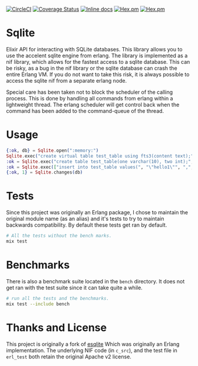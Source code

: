 [![CircleCI](https://circleci.com/gh/Sqlite-Ecto/elixir_sqlite.svg?style=svg)](https://circleci.com/gh/Sqlite-Ecto/elixir_sqlite)
[![Coverage Status](https://coveralls.io/repos/github/Sqlite-Ecto/elixir_sqlite/badge.svg?branch=master)](https://coveralls.io/github/Sqlite-Ecto/elixir_sqlite?branch=master)
[![Inline docs](http://inch-ci.org/github/Sqlite-Ecto/elixir_sqlite.svg)](http://inch-ci.org/github/Sqlite-Ecto/elixir_sqlite)
[![Hex.pm](https://img.shields.io/hexpm/v/elixir_sqlite.svg)](https://hex.pm/packages/elixir_sqlite)
[![Hex.pm](https://img.shields.io/hexpm/dt/elixir_sqlite.svg)](https://hex.pm/packages/elixir_sqlite)


# Sqlite
Elixir API for interacting with SQLite databases.
This library allows you to use the accelent sqlite engine from
erlang. The library is implemented as a nif library, which allows for
the fastest access to a sqlite database. This can be risky, as a bug
in the nif library or the sqlite database can crash the entire Erlang
VM. If you do not want to take this risk, it is always possible to
access the sqlite nif from a separate erlang node.

Special care has been taken not to block the scheduler of the calling
process. This is done by handling all commands from erlang within a
lightweight thread. The erlang scheduler will get control back when
the command has been added to the command-queue of the thread.

# Usage
```elixir
{:ok, db} = Sqlite.open(":memory:")
Sqlite.exec("create virtual table test_table using fts3(content text);", db)
:ok = Sqlite.exec("create table test_table(one varchar(10), two int);", db)
:ok = Sqlite.exec(["insert into test_table values(", "\"hello1\"", ",", "10);"], db)
{:ok, 1} = Sqlite.changes(db)
```

# Tests
Since this project was originally an Erlang package, I chose to maintain the
original module name (as an alias) and it's tests to try to maintain
backwards compatibility. By default these tests get ran by default.

```bash
# All the tests without the bench marks.
mix test
```

# Benchmarks
There is also a benchmark suite located in the `bench` directory.
It does not get ran with the test suite since it can take quite a while.

```bash
# run all the tests and the benchmarks.
mix test --include bench
```

# Thanks and License
This project is originally a fork of [esqlite](https://github.com/mmzeeman/esqlite)
Which was originally an Erlang implementation. The underlying NIF code (in `c_src`),
and the test file in `erl_test` both retain the original Apache v2 license.
